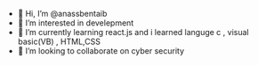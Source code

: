 - 👋 Hi, I’m @anassbentaib
- 👀 I’m interested in develepment
- 🌱 I’m currently learning react.js and i learned languge c , visual basic(VB) , HTML,CSS
- 💞️ I’m looking to collaborate on cyber security

<!---
anassbentaib/anassbentaib is a ✨ special ✨ repository because its `README.md` (this file) appears on your GitHub profile.
You can click the Preview link to take a look at your changes.
--->
